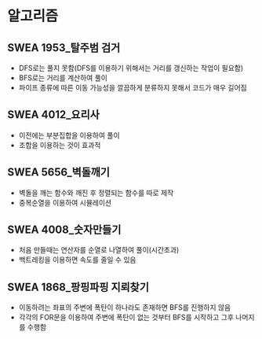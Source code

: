 # 알고리즘

## SWEA 1953_탈주범 검거

* DFS로는 풀지 못함(DFS를 이용하기 위해서는 거리를 갱신하는 작업이 필요함)
* BFS로는 거리를 계산하여 풀이
* 파이프 종류에 따른 이동 가능성을 깔끔하게 분류하지 못해서 코드가 매우 길어짐

## SWEA 4012_요리사

* 이전에는 부분집합을 이용하여 풀이
* 조합을 이용하는 것이 효과적

## SWEA 5656_벽돌깨기

* 벽돌을 깨는 함수와 깨진 후 정렬되는 함수를 따로 제작
* 중복순열을 이용하여 시뮬레이션

## SWEA 4008_숫자만들기

* 처음 만들때는 연산자를 순열로 나열하여 풀이(시간초과)
* 백트레킹을 이용하면 속도를 줄일 수 있음

## SWEA 1868_팡핑파핑 지뢰찾기

* 이동하려는 좌표의 주변에 폭탄이 하나라도 존재하면 BFS를 진행하지 않음
* 각각의 FOR문을 이용하여 주변에 폭탄이 없는 것부터 BFS를 시작하고 그후 나머지를 수행함